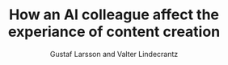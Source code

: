 ---
layout: post
title: "How an AI colleague affect the experiance of content creation"
author: "Gustaf Larsson and Valter Lindecrantz"
year: "2023"
place: "Malmö University"
type: "undergrad"
thesis_url: "http://www.diva-portal.org/smash/record.jsf?pid=diva2%3A1696442&dswid=798"
thesis_img: "/images/main-profile-photo.png"
tags: human-ai_collaboration ai-colleague CLAPPY
---